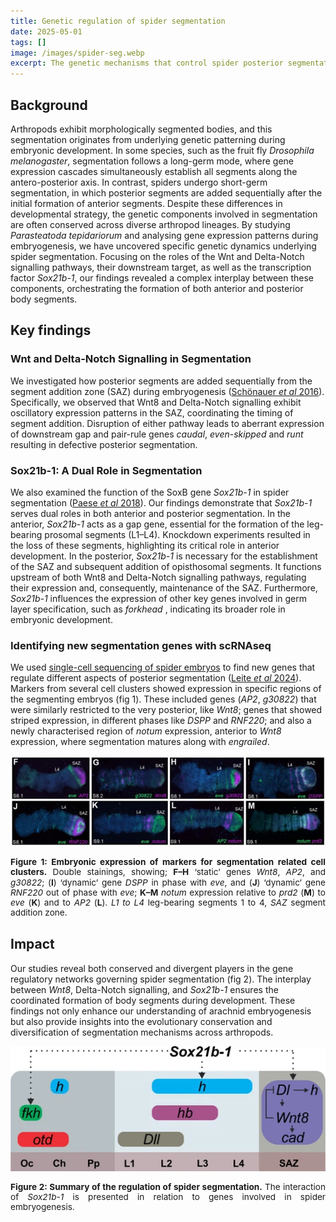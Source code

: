 ```yaml
---
title: Genetic regulation of spider segmentation
date: 2025-05-01
tags: []
image: /images/spider-seg.webp
excerpt: The genetic mechanisms that control spider posterior segmentation during development
---
```


## Background
Arthropods exhibit morphologically segmented bodies, and this segmentation originates from underlying genetic patterning during embryonic development. In some species, such as the fruit fly <i>Drosophila melanogaster</i>, segmentation follows a long-germ mode, where gene expression cascades simultaneously establish all segments along the antero-posterior axis. In contrast, spiders undergo short-germ segmentation, in which posterior segments are added sequentially after the initial formation of anterior segments. Despite these differences in developmental strategy, the genetic components involved in segmentation are often conserved across diverse arthropod lineages. By studying <i>Parasteatoda tepidariorum</i> and analysing gene expression patterns during embryogenesis, we have uncovered specific genetic dynamics underlying spider segmentation. Focusing on the roles of the Wnt and Delta-Notch signalling pathways, their downstream target, as well as the transcription factor *Sox21b-1*, our findings revealed a complex interplay between these components, orchestrating the formation of both anterior and posterior body segments.

## Key findings

### Wnt and Delta-Notch Signalling in Segmentation
We investigated how posterior segments are added sequentially from the segment addition zone (SAZ) during embryogenesis (<a href="https://journals.biologists.com/dev/article/143/13/2455/47399/The-Wnt-and-Delta-Notch-signalling-pathways" target="_blank" rel="noopener noreferrer">Schönauer <i>et al</i> 2016</a>). Specifically, we observed that Wnt8 and Delta-Notch signalling exhibit oscillatory expression patterns in the SAZ, coordinating the timing of segment addition. Disruption of either pathway leads to aberrant expression of downstream gap and pair-rule genes <i>caudal</i>, <i>even-skipped</i> and <i>runt</i>  resulting in defective posterior segmentation.

### Sox21b-1: A Dual Role in Segmentation
We also examined the function of the SoxB gene <i>Sox21b-1</i> in spider segmentation (<a href="https://elifesciences.org/articles/37567" target="_blank" rel="noopener noreferrer">Paese <i>et al</i> 2018</a>). Our findings demonstrate that <i>Sox21b-1</i> serves dual roles in both anterior and posterior segmentation. In the anterior, <i>Sox21b-1</i> acts as a gap gene, essential for the formation of the leg-bearing prosomal segments (L1–L4). Knockdown experiments resulted in the loss of these segments, highlighting its critical role in anterior development. In the posterior, <i>Sox21b-1</i> is necessary for the establishment of the SAZ and subsequent addition of opisthosomal segments. It functions upstream of both Wnt8 and Delta-Notch signalling pathways, regulating their expression and, consequently, maintenance of the SAZ. Furthermore, <i>Sox21b-1</i> influences the expression of other key genes involved in germ layer specification, such as <i>forkhead</i> , indicating its broader role in embryonic development.

### Identifying new segmentation genes with scRNAseq
We used [single-cell sequencing of spider embryos](/spider-single-cell) to find new genes that regulate different aspects of posterior segmentation (<a href="https://evodevojournal.biomedcentral.com/articles/10.1186/s13227-024-00224-4" target="_blank" rel="noopener noreferrer">Leite <i>et al</i> 2024</a>). Markers from several cell clusters showed expression in specific regions of the segmenting embryos (fig 1). These included genes (<i>AP2</i>, <i>g30822</i>) that were similarly restricted to the very posterior, like <i>Wnt8</i>; genes that showed striped expression, in different phases like <i>DSPP</i> and <i>RNF220</i>; and also a newly characterised region of <i>notum</i> expression, anterior to <i>Wnt8</i> expression, where segmentation matures along with <i>engrailed</i>.

![Newly identified segmentation genes from single-cell cluster marker analysis](/images/spider-sc-seg-crop.webp)
<p style="text-align: justify; font-size: 0.85rem; line-height: 1.2;"><b>Figure 1: Embryonic expression of markers for segmentation related cell clusters.</b> Double stainings, showing; <b>F–H</b> ‘static’ genes <i>Wnt8</i>, <i>AP2</i>, and <i>g30822</i>; (<b>I</b>) ‘dynamic’ gene <i>DSPP</i> in phase with <i>eve</i>, and (<b>J</b>) ‘dynamic’ gene <i>RNF220</i> out of phase with <i>eve</i>; <b>K–M</b> <i>notum</i> expression relative to <i>prd2</i> (<b>M</b>) to <i>eve</i> (<b>K</b>) and to <i>AP2</i> (<b>L</b>). <i>L1 to L4</i> leg-bearing segments 1 to 4, <i>SAZ</i> segment addition zone.</p>

## Impact
Our studies reveal both conserved and divergent players in the gene regulatory networks governing spider segmentation (fig 2). The interplay between <i>Wnt8</i>, Delta-Notch signalling, and <i>Sox21b-1</i> ensures the coordinated formation of body segments during development. These findings not only enhance our understanding of arachnid embryogenesis but also provide insights into the evolutionary conservation and diversification of segmentation mechanisms across arthropods.

![Spider segmentation gene regulatory network](/images/spider-seg.webp)
<p style="text-align: justify; font-size: 0.85rem; line-height: 1.2;"><b>Figure 2: Summary of the regulation of spider segmentation.</b>  The interaction of <i>Sox21b-1</i> is presented in relation to genes involved in spider embryogenesis.</p>